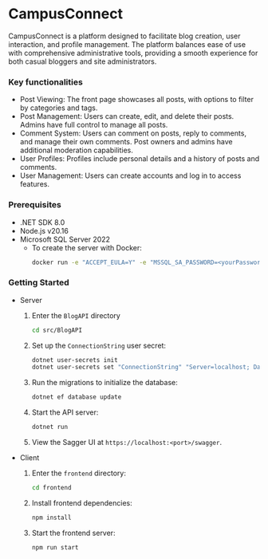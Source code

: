 # CampusConnect
CampusConnect is a platform designed to facilitate blog creation, user interaction, and profile management. The platform balances ease of use with comprehensive administrative tools, providing a smooth experience for both casual bloggers and site administrators.

### Key functionalities
+ Post Viewing: The front page showcases all posts, with options to filter by categories and tags.
+ Post Management: Users can create, edit, and delete their posts. Admins have full control to manage all posts.
+ Comment System: Users can comment on posts, reply to comments, and manage their own comments. Post owners and admins have additional moderation capabilities.
+ User Profiles: Profiles include personal details and a history of posts and comments.
+ User Management: Users can create accounts and log in to access features.

### Prerequisites
* .NET SDK 8.0
* Node.js v20.16
* Microsoft SQL Server 2022
    + To create the server with Docker:
        ```sh
        docker run -e "ACCEPT_EULA=Y" -e "MSSQL_SA_PASSWORD=<yourPassword>" -p 1433:1433 -d mcr.microsoft.com/mssql/server:2022-latest
        ```

### Getting Started
* Server
    1. Enter the `BlogAPI` directory
        ```sh
        cd src/BlogAPI
        ```
    2. Set up the `ConnectionString` user secret:
        ```sh
        dotnet user-secrets init
        dotnet user-secrets set "ConnectionString" "Server=localhost; Database=<yourDatabase>; User Id=sa; Password=<yourPassword>; TrustServerCertificate=True"
        ```
    3. Run the migrations to initialize the database: 
        ```sh
        dotnet ef database update
        ```
    4. Start the API server:
        ```sh
        dotnet run
        ```
    5. View the Sagger UI at `https://localhost:<port>/swagger`.

* Client
    1. Enter the `frontend` directory:
        ```sh
        cd frontend
        ```
    2. Install frontend dependencies:
        ```sh
        npm install
        ```
    3. Start the frontend server:
        ```
        npm run start
        ```
